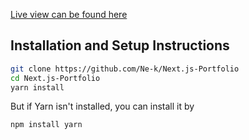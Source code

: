 [Live view can be found here](https://nekk.vercel.app)

## Installation and Setup Instructions
```bash
git clone https://github.com/Ne-k/Next.js-Portfolio
cd Next.js-Portfolio
yarn install
```
But if Yarn isn't installed, you can install it by 
```bash 
npm install yarn 
```